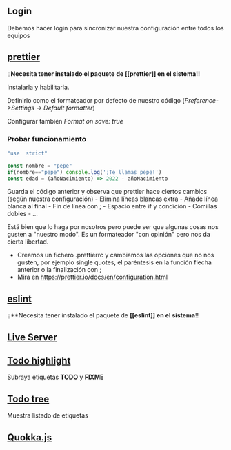 ##  Login
Debemos hacer login para sincronizar nuestra configuración entre todos los equipos

## [prettier](https://marketplace.visualstudio.com/items?itemName=esbenp.prettier-vscode)

¡¡**Necesita tener instalado el paquete de [[prettier]] en el sistema!!**

Instalarla y habilitarla.

Definirlo como el formateador por defecto de nuestro código (*Preference->Settings -> Default formatter*)

Configurar también *Format on save: true*


### Probar funcionamiento

```js
"use  strict"

const nombre = "pepe"
if(nombre=="pepe") console.log('¡Te llamas pepe!')
const edad = (añoNacimiento) => 2022 - añoNacimiento 
```

Guarda el código  anterior  y observa que prettier hace ciertos cambios (según nuestra configuración)
	- Elimina líneas blancas extra
	- Añade línea blanca al final
	- Fin de línea con ;
	- Espacio entre if y condición
	- Comillas dobles
	- ...

Está bien que lo haga por nosotros pero  puede ser que algunas cosas nos gusten a "nuestro modo". Es un formateador "con opinión" pero nos da cierta libertad.
- Creamos un  fichero .prettierrc y  cambiamos las  opciones que no nos gusten, por ejemplo single quotes,  el paréntesis en la función  flecha anterior o la finalización con ;
- Mira  en https://prettier.io/docs/en/configuration.html



## [eslint](https://marketplace.visualstudio.com/items?itemName=dbaeumer.vscode-eslint)
¡¡**Necesita tener  instalado el paquete de **[[eslint]] en el sistema**!!

## [Live Server](https://marketplace.visualstudio.com/items?itemName=ritwickdey.LiveServer)

## [Todo highlight](https://marketplace.visualstudio.com/items?itemName=wayou.vscode-todo-highlight)

Subraya etiquetas **TODO** y  **FIXME**
## [Todo tree](https://marketplace.visualstudio.com/items?itemName=Gruntfuggly.todo-tree)
Muestra listado de etiquetas

## [Quokka.js](https://marketplace.visualstudio.com/items?itemName=WallabyJs.quokka-vscode)


